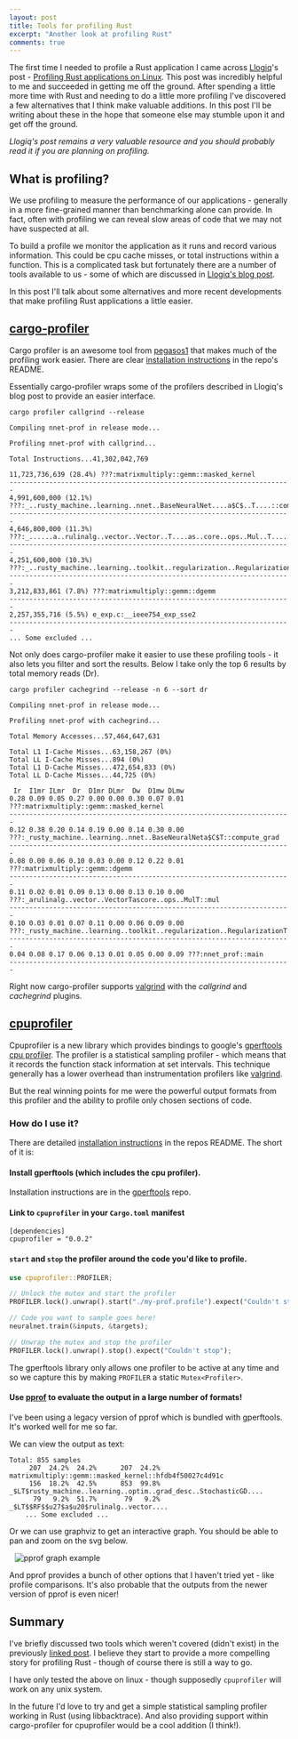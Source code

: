 ```yaml
---
layout: post
title: Tools for profiling Rust
excerpt: "Another look at profiling Rust"
comments: true
---
```


The first time I needed to profile a Rust application I came across [Llogiq](https://llogiq.github.io/)'s post - [Profiling Rust applications on Linux](https://llogiq.github.io/2015/07/15/profiling.html). This post was incredibly helpful to me and succeeded in getting me off the ground. After spending a little more time with Rust and needing to do a little more profiling I've discovered a few alternatives that I think make valuable additions. In this post I'll be writing about these in the hope that someone else may stumble upon it and get off the ground.

_Llogiq's post remains a very valuable resource and you should probably read it if you are planning on profiling._

## What is profiling?

We use profiling to measure the performance of our applications - generally in a more fine-grained manner than benchmarking alone can provide. In fact, often with profiling we can reveal slow areas of code that we may not have suspected at all.

To build a profile we monitor the application as it runs and record various information. This could be cpu cache misses, or total instructions within a function. This is a complicated task but fortunately there are a number of tools available to us - some of which are discussed in [Llogiq's blog post](https://llogiq.github.io/2015/07/15/profiling.html).

In this post I'll talk about some alternatives and more recent developments that make profiling Rust applications a little easier.


## [cargo-profiler](https://github.com/pegasos1/cargo-profiler)

Cargo profiler is an awesome tool from [pegasos1](https://github.com/pegasos1) that makes much of the profiling work easier. There are clear [installation instructions](https://github.com/pegasos1/cargo-profiler#to-install) in the repo's README.

Essentially cargo-profiler wraps some of the profilers described in Llogiq's blog post to provide an easier interface.

```
cargo profiler callgrind --release

Compiling nnet-prof in release mode...

Profiling nnet-prof with callgrind...

Total Instructions...41,302,042,769

11,723,736,639 (28.4%) ???:matrixmultiply::gemm::masked_kernel
-----------------------------------------------------------------------
4,991,600,000 (12.1%) ???:_..rusty_machine..learning..nnet..BaseNeuralNet....a$C$..T....::compute_grad
-----------------------------------------------------------------------
4,646,800,000 (11.3%) ???:_......a..rulinalg..vector..Vector..T....as..core..ops..Mul..T....::mul
-----------------------------------------------------------------------
4,251,600,000 (10.3%) ???:_..rusty_machine..learning..toolkit..regularization..Regularization..T....::l2_reg_grad
-----------------------------------------------------------------------
3,212,833,861 (7.8%) ???:matrixmultiply::gemm::dgemm
-----------------------------------------------------------------------
2,257,355,716 (5.5%) e_exp.c:__ieee754_exp_sse2
-----------------------------------------------------------------------
... Some excluded ...
```

Not only does cargo-profiler make it easier to use these profiling tools - it also lets you filter and sort the results. Below I take only the top 6 results by total memory reads (Dr).

```
cargo profiler cachegrind --release -n 6 --sort dr

Compiling nnet-prof in release mode...

Profiling nnet-prof with cachegrind...

Total Memory Accesses...57,464,647,631	

Total L1 I-Cache Misses...63,158,267 (0%)	
Total LL I-Cache Misses...894 (0%)	
Total L1 D-Cache Misses...472,654,833 (0%)	
Total LL D-Cache Misses...44,725 (0%)	

 Ir  I1mr ILmr  Dr  D1mr DLmr  Dw  D1mw DLmw
0.28 0.09 0.05 0.27 0.00 0.00 0.30 0.07 0.01 ???:matrixmultiply::gemm::masked_kernel
-----------------------------------------------------------------------
0.12 0.38 0.20 0.14 0.19 0.00 0.14 0.30 0.00 ???:_rusty_machine..learning..nnet..BaseNeuralNeta$C$T::compute_grad
-----------------------------------------------------------------------
0.08 0.00 0.06 0.10 0.03 0.00 0.12 0.22 0.01 ???:matrixmultiply::gemm::dgemm
-----------------------------------------------------------------------
0.11 0.02 0.01 0.09 0.13 0.00 0.13 0.10 0.00 ???:_arulinalg..vector..VectorTascore..ops..MulT::mul
-----------------------------------------------------------------------
0.10 0.03 0.01 0.07 0.11 0.00 0.06 0.09 0.00 ???:_rusty_machine..learning..toolkit..regularization..RegularizationT::l2_reg_grad
-----------------------------------------------------------------------
0.04 0.08 0.17 0.06 0.13 0.01 0.05 0.00 0.09 ???:nnet_prof::main
-----------------------------------------------------------------------
```

Right now cargo-profiler supports [valgrind](http://valgrind.org/) with the _callgrind_ and _cachegrind_ plugins.

## [cpuprofiler](https://github.com/AtheMathmo/cpuprofiler)

Cpuprofiler is a new library which provides bindings to google's [gperftools cpu profiler](https://github.com/gperftools/gperftools). The profiler is a statistical sampling profiler - which means that it records the function stack information at set intervals. This technique generally has a lower overhead than instrumentation profilers like [valgrind](http://valgrind.org/).

But the real winning points for me were the powerful output formats from this profiler and the ability to profile only chosen sections of code.

### How do I use it?

There are detailed [installation instructions](https://github.com/AtheMathmo/cpuprofiler#installation) in the repos README. The short of it is:

#### Install gperftools (which includes the cpu profiler).

Installation instructions are in the [gperftools](https://github.com/gperftools/gperftools) repo.

#### Link to `cpuprofiler` in your `Cargo.toml` manifest

```
[dependencies]
cpuprofiler = "0.0.2"
```

#### `start` and `stop` the profiler around the code you'd like to profile.

```rust
use cpuprofiler::PROFILER;

// Unlock the mutex and start the profiler
PROFILER.lock().unwrap().start("./my-prof.profile").expect("Couldn't start");

// Code you want to sample goes here!
neuralnet.train(&inputs, &targets);

// Unwrap the mutex and stop the profiler
PROFILER.lock().unwrap().stop().expect("Couldn't stop");
```

The gperftools library only allows one profiler to be active at any time and so we capture this by making `PROFILER` a static `Mutex<Profiler>`. 

#### Use [pprof](https://github.com/google/pprof) to evaluate the output in a large number of formats!

I've been using a legacy version of pprof which is bundled with gperftools. It's worked well for me so far.

We can view the output as text:

```
Total: 855 samples
     207  24.2%  24.2%      207  24.2% matrixmultiply::gemm::masked_kernel::hfdb4f50027c4d91c
     156  18.2%  42.5%      853  99.8% _$LT$rusty_machine..learning..optim..grad_desc..StochasticGD....
      79   9.2%  51.7%       79   9.2% _$LT$$RF$$u27$a$u20$rulinalg..vector....
    ... Some excluded ...
```

Or we can use graphviz to get an interactive graph. You should be able to pan and zoom on the svg below.

<object data="{{ site.url }}/assets/nnet-profile.svg" type="image/svg+xml" style="height: 480px; width: 100%; border: 2px black; border-radius: 15px; margin: 10px;">
	<img src="{{ site.url }}/assets/pprof-gz.jpg" alt="pprof graph example">
</object>

And pprof provides a bunch of other options that I haven't tried yet - like profile comparisons. It's also probable that the outputs from
the newer version of pprof is even nicer!

## Summary

I've briefly discussed two tools which weren't covered (didn't exist) in the previously [linked post](https://llogiq.github.io/). I believe they start to provide a more
compelling story for profiling Rust - though of course there is still a way to go.

I have only tested the above on linux - though supposedly `cpuprofiler` will work on any unix system.

In the future I'd love to try and get a simple statistical sampling profiler working in Rust (using libbacktrace). And also
providing support within cargo-profiler for cpuprofiler would be a cool addition (I think!).

